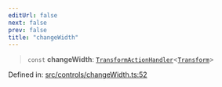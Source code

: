 ```yaml
---
editUrl: false
next: false
prev: false
title: "changeWidth"
---
```


> `const` **changeWidth**: [`TransformActionHandler`](/api/type-aliases/transformactionhandler/)\<[`Transform`](/api/type-aliases/transform/)\>

Defined in: [src/controls/changeWidth.ts:52](https://github.com/fabricjs/fabric.js/blob/fea1b29b7495d9634e300bd4bfa43de097745805/src/controls/changeWidth.ts#L52)
